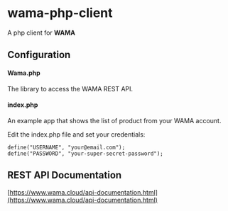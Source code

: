 # wama-php-client
A php client for **WAMA**

## Configuration

#### Wama.php
The library to access the WAMA REST API.

#### index.php
An example app that shows the list of product from your WAMA account.

Edit the index.php file and set your credentials:

    define("USERNAME", "your@email.com"); 
    define("PASSWORD", "your-super-secret-password");

## REST API Documentation
[https://www.wama.cloud/api-documentation.html](https://www.wama.cloud/api-documentation.html)

